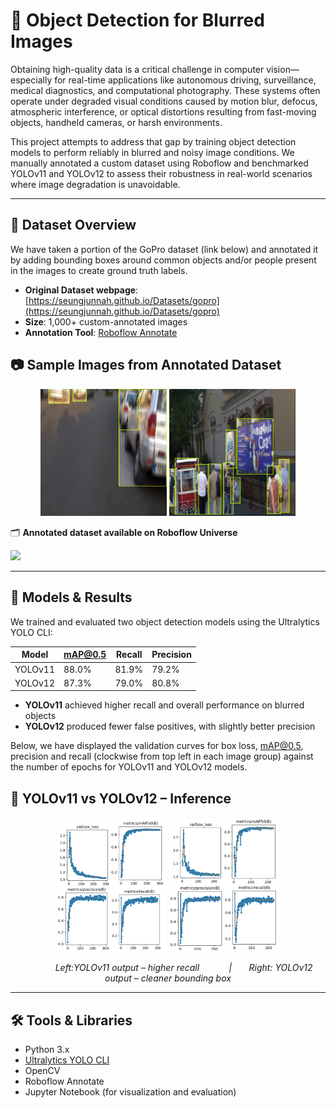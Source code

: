 # 🚗 Object Detection for Blurred Images 

Obtaining high-quality data is a critical challenge in computer vision—especially for real-time applications like autonomous driving, surveillance, medical diagnostics, and computational photography. These systems often operate under degraded visual conditions caused by motion blur, defocus, atmospheric interference, or optical distortions resulting from fast-moving objects, handheld cameras, or harsh environments.

This project attempts to address that gap by training object detection models to perform reliably in blurred and noisy image conditions. We manually annotated a custom dataset using Roboflow and benchmarked YOLOv11 and YOLOv12 to assess their robustness in real-world scenarios where image degradation is unavoidable.

---

## 📁 Dataset Overview
We have taken a portion of the GoPro dataset (link below) and annotated it by adding bounding boxes around common objects and/or people present in the images to create ground truth labels. 
- **Original Dataset webpage**: [https://seungjunnah.github.io/Datasets/gopro](https://seungjunnah.github.io/Datasets/gopro)
- **Size**: 1,000+ custom-annotated images
- **Annotation Tool**: [Roboflow Annotate](https://roboflow.com/annotate)
  
## 📷 Sample Images from Annotated Dataset

<p align="center">
  <img src="README_images/bbox_ex1.png" alt="Blurred Sample 1" width="40%"/>
  <img src="README_images/bbox_ex2.png" alt="Blurred Sample 2" width="40%" />
</p>



🗂️ **Annotated dataset available on Roboflow Universe** 

<a href="https://universe.roboflow.com/image-deblurring/image-deblurring-ol1wo-bpcfn">
    <img src="https://app.roboflow.com/images/download-dataset-badge.svg"></img>
</a>

---

## 🧠 Models & Results

We trained and evaluated two object detection models using the Ultralytics YOLO CLI:

| Model    | mAP@0.5 | Recall  | Precision |
|----------|---------|---------|-----------|
| YOLOv11  | 88.0%   | 81.9%   | 79.2%     |
| YOLOv12  | 87.3%   | 79.0%   | 80.8%     |

- **YOLOv11** achieved higher recall and overall performance on blurred objects  
- **YOLOv12** produced fewer false positives, with slightly better precision

Below, we have displayed the validation curves for box loss, mAP@0.5, precision and recall (clockwise from top left in each image group) against the number of epochs for YOLOv11 and YOLOv12 models. 

## 🧪 YOLOv11 vs YOLOv12 – Inference

<p align="center">
  <img src="README_images/blur-v11-sample-res.png" alt="YOLOv11 Validation curves" width="35%"/>
  <img src="README_images/blur-v12-sample-res.png" alt="YOLOv12 Validation curves" width="35%"/>
</p>

<p align="center">
  <em> &nbsp; &nbsp; &nbsp; &nbsp;&nbsp; &nbsp; &nbsp; Left:YOLOv11 output – higher recall &nbsp; &nbsp; &nbsp; &nbsp; &nbsp; &nbsp;| &nbsp; &nbsp; &nbsp; Right: YOLOv12 output – cleaner bounding box</em>
</p>



---

## 🛠 Tools & Libraries

- Python 3.x  
- [Ultralytics YOLO CLI](https://docs.ultralytics.com)  
- OpenCV  
- Roboflow Annotate  
- Jupyter Notebook (for visualization and evaluation)


